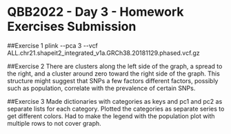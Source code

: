 # QBB2022 - Day 3 - Homework Exercises Submission
##Exercise 1
plink --pca 3 --vcf ALL.chr21.shapeit2_integrated_v1a.GRCh38.20181129.phased.vcf.gz

##Exercise 2
There are clusters along the left side of the graph, a spread to the right, and a cluster
around zero toward the right side of the graph. This structure might suggest that SNPs a few
factors different factors, possibly such as population, correlate with the prevalence 
of certain SNPs.  

##Exercise 3
Made dictionaries with categories as keys and pc1 and pc2 as separate lists for each category.
Plotted the categories as separate series to get different colors.
Had to make the legend with the population plot with multiple rows to not cover graph.